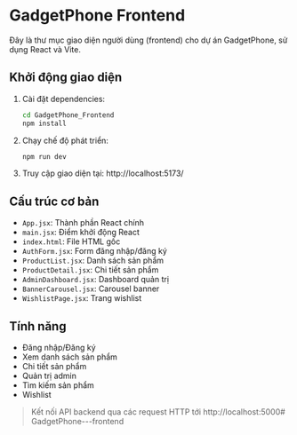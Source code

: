 # GadgetPhone Frontend

Đây là thư mục giao diện người dùng (frontend) cho dự án GadgetPhone, sử dụng React và Vite.

## Khởi động giao diện
1. Cài đặt dependencies:
   ```sh
   cd GadgetPhone_Frontend
   npm install
   ```
2. Chạy chế độ phát triển:
   ```sh
   npm run dev
   ```
3. Truy cập giao diện tại: http://localhost:5173/

## Cấu trúc cơ bản
- `App.jsx`: Thành phần React chính
- `main.jsx`: Điểm khởi động React
- `index.html`: File HTML gốc
- `AuthForm.jsx`: Form đăng nhập/đăng ký
- `ProductList.jsx`: Danh sách sản phẩm
- `ProductDetail.jsx`: Chi tiết sản phẩm
- `AdminDashboard.jsx`: Dashboard quản trị
- `BannerCarousel.jsx`: Carousel banner
- `WishlistPage.jsx`: Trang wishlist

## Tính năng
- Đăng nhập/Đăng ký
- Xem danh sách sản phẩm
- Chi tiết sản phẩm
- Quản trị admin
- Tìm kiếm sản phẩm
- Wishlist

> Kết nối API backend qua các request HTTP tới http://localhost:5000#   G a d g e t P h o n e - - - f r o n t e n d  
 